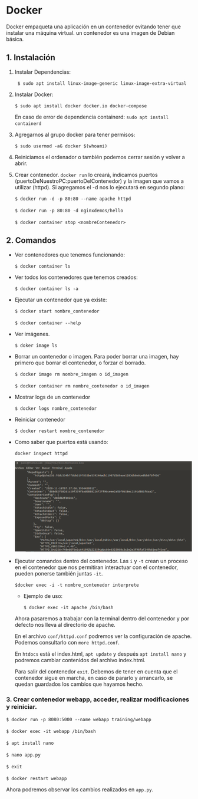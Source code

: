 # Docker

Docker empaqueta una aplicación en un contenedor evitando tener que instalar una máquina virtual.
un contenedor es una imagen de Debian básica.


## 1. **Instalación**

1. Instalar Dependencias:
   ~~~
    $ sudo apt install linux-image-generic linux-image-extra-virtual
   ~~~

2. Instalar Docker:
   ~~~
   $ sudo apt install docker docker.io docker-compose
   ~~~

   En caso de error de dependencia containerd: `sudo apt install containerd`

3. Agregarnos al grupo docker para tener permisos:
   ~~~
   $ sudo usermod -aG docker $(whoami)
   ~~~

4. Reiniciamos el ordenador o también podemos cerrar sesión y volver a abrir.


5. Crear contenedor. `docker run` lo creará, indicamos puertos (puertoDeNuestroPC:puertoDelContenedor) y la imagen que vamos a utilizar (httpd). Si agregamos el -d nos lo ejecutará en segundo plano:
   ~~~
   $ docker run -d -p 80:80 --name apache httpd

   $ docker run -p 80:80 -d nginxdemos/hello

   $ docker container stop <nombreContenedor>
   ~~~

## 2. **Comandos**
- Ver contenedores que tenemos funcionando:
  ~~~
  $ docker container ls
  ~~~

- Ver todos los contenedores que tenemos creados:
  ~~~
  $ docker container ls -a
  ~~~
  
- Ejecutar un contenedor que ya existe:
  ~~~
  $ docker start nombre_contenedor

  $ docker container --help
  ~~~

- Ver imágenes. 
   ~~~
   $ doker image ls
   ~~~

- Borrar un contenedor o imagen. Para poder borrar una imagen, hay primero que borrar el contenedor, o forzar el borrado.
  ~~~
  $ docker image rm nombre_imagen o id_imagen

  $ docker container rm nombre_contenedor o id_imagen
  ~~~

- Mostrar logs de un contenedor
   ~~~
   $ docker logs nombre_contenedor
   ~~~

- Reiniciar contenedor
   ~~~
   $ docker restart nombre_contenedor
   ~~~

- Como saber que puertos está usando:
  ~~~
  docker inspect httpd
  ~~~
  ![](,/../img/captura1.png)


- Ejecutar comandos dentro del contenedor. Las `i` y `-t` crean un proceso en el contenedor que nos permitiran interactuar con el contenedor, pueden ponerse también juntas `-it`. 

  ~~~
  $docker exec -i -t nombre_contenedor interprete
  ~~~

  - Ejemplo de uso:
    ~~~
    $ docker exec -it apache /bin/bash
    ~~~

  Ahora pasaremos a trabajar con la terminal dentro del contenedor y por defecto nos lleva al directorio de apache.

  En el archivo `conf/httpd.conf` podremos ver la configuración de apache. Podemos consultarlo con `more httpd.conf`.


  En `htdocs` está el index.html, `apt update` y después `apt install nano` y podremos cambiar contenidos del archivo index.html.

  Para salir del contenedor `exit`. Debemos de tener en cuenta que el contenedor sigue en marcha, en caso de pararlo y arrancarlo, se quedan guardados los cambios que hayamos hecho.

### 3. Crear contenedor webapp, acceder, realizar modificaciones y reiniciar.

  ~~~
  $ docker run -p 8080:5000 --name webapp training/webapp

  $ docker exec -it webapp /bin/bash

  $ apt install nano

  $ nano app.py

  $ exit

  $ docker restart webapp
  ~~~

  Ahora podremos observar los cambios realizados en `app.py`.

